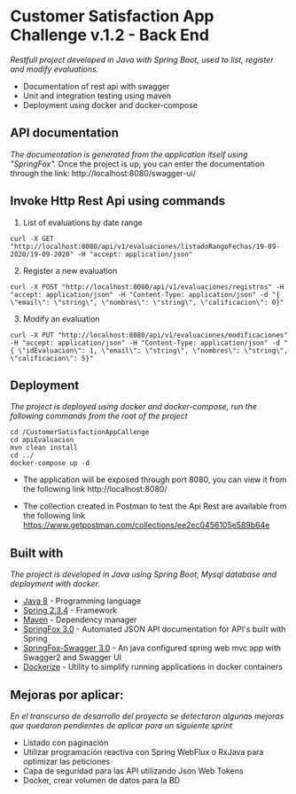 # Customer Satisfaction App Challenge v.1.2 - Back End

_Restfull project developed in Java with Spring Boot, used to list, register and modify evaluations._
* Documentation of rest api with swagger
* Unit and integration testing using maven
* Deployment using docker and docker-compose

## API documentation

_The documentation is generated from the application itself using "SpringFox"._
Once the project is up, you can enter the documentation through the link:
http://localhost:8080/swagger-ui/


## Invoke Http Rest Api using commands

1. List of evaluations by date range
```
curl -X GET "http://localhost:8080/api/v1/evaluaciones/listadoRangoFechas/19-09-2020/19-09-2020" -H "accept: application/json"
```

2. Register a new evaluation
```
curl -X POST "http://localhost:8080/api/v1/evaluaciones/registros" -H "accept: application/json" -H "Content-Type: application/json" -d "{ \"email\": \"string\", \"nombres\": \"string\", \"calificacion\": 0}"
```

3. Modify an evaluation
```
curl -X PUT "http://localhost:8080/api/v1/evaluaciones/modificaciones" -H "accept: application/json" -H "Content-Type: application/json" -d "{ \"idEvaluacion\": 1, \"email\": \"string\", \"nombres\": \"string\", \"calificacion\": 5}"
```

## Deployment 

_The project is deployed using docker and docker-compose, run the following commands from the root of the project_
```
cd /CustomerSatisfactionAppCallenge
cd apiEvaluacion
mvn clean install
cd ../
docker-compose up -d
```

- The application will be exposed through port 8080, you can view it from the following link http://localhost:8080/

- The collection created in Postman to test the Api Rest are available from the following link https://www.getpostman.com/collections/ee2ec0456105e589b64e


## Built with

_The project is developed in Java using Spring Boot, Mysql database and deployment with docker._

* [Java 8](https://www.java.com/es/download/faq/java8.xml/) - Programming language
* [Spring 2.3.4](https://spring.io/blog/2020/09/17/spring-boot-2-3-4-available-now/) - Framework
* [Maven](https://maven.apache.org/) - Dependency manager
* [SpringFox 3.0](https://springfox.github.io/springfox/) - Automated JSON API documentation for API's built with Spring
* [SpringFox-Swagger 3.0](https://github.com/springfox/springfox-demos/tree/master/spring-java-swagger) - An java configured spring web mvc app with Swagger2 and Swagger UI
* [Dockerize](https://github.com/jwilder/dockerize/) - Utility to simplify running applications in docker containers


## Mejoras por aplicar:
_En el transcurso de desarrollo del proyecto se detectaron algunas mejoras que quedaron pendientes de aplicar para un siguiente sprint_
* Listado con paginación
* Utilizar programación reactiva con Spring WebFlux o RxJava para optimizar las peticiones
* Capa de seguridad para las API utilizando Json Web Tokens
* Docker, crear volumen de datos para la BD
